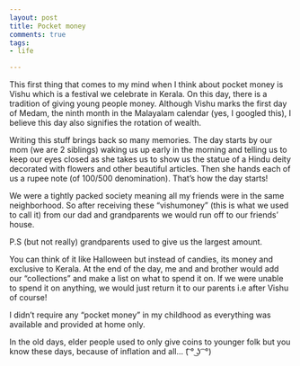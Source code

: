 ```yaml
---
layout: post
title: Pocket money
comments: true
tags:
- life

---
```

This first thing that comes to my mind when I think about pocket money is Vishu which is a festival we celebrate in Kerala. On this day, there is a tradition of giving young people money. Although Vishu marks the first day of Medam, the ninth month in the Malayalam calendar (yes, I googled this), I believe this day also signifies the rotation of wealth.

Writing this stuff brings back so many memories. The day starts by our mom (we are 2 siblings) waking us up early in the morning and telling us to keep our eyes closed as she takes us to show us the statue of a Hindu deity decorated with flowers and other beautiful articles. Then she hands each of us a rupee note (of 100/500 denomination). That’s how the day starts!

We were a tightly packed society meaning all my friends were in the same neighborhood. So after receiving these “vishumoney” (this is what we used to call it) from our dad and grandparents we would run off to our friends’ house.

P.S (but not really) grandparents used to give us the largest amount.

You can think of it like Halloween but instead of candies, its money and exclusive to Kerala. At the end of the day, me and and brother would add our “collections” and make a list on what to spend it on. If we were unable to spend it on anything, we would just return it to our parents i.e after Vishu of course!

I didn’t require any “pocket money” in my childhood as everything was available and provided at home only.

In the old days, elder people used to only give coins to younger folk but you know these days, because of inflation and all… (͡ ° ͜ʖ ͡ °)